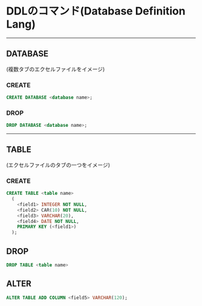 # DDLのコマンド(Database Definition Lang)

---

## DATABASE
(複数タブのエクセルファイルをイメージ)

### CREATE

```sql
CREATE DATABASE <database name>;
```

### DROP

```sql
DROP DATABASE <database name>;
```

---

## TABLE
(エクセルファイルのタブの一つをイメージ)

### CREATE

```sql
CREATE TABLE <table name>
  (
    <field1> INTEGER NOT NULL,
    <field2> CAR(10) NOT NULL,
    <field3> VARCHAR(20),
    <field4> DATE NOT NULL,
    PRIMARY KEY (<field1>)
  );
```

## DROP

```sql
DROP TABLE <table name>
```

## ALTER

```sql
ALTER TABLE ADD COLUMN <field5> VARCHAR(120);
```
